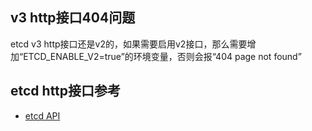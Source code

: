 ## v3 http接口404问题
etcd v3 http接口还是v2的，如果需要启用v2接口，那么需要增加“ETCD_ENABLE_V2=true”的环境变量，否则会报“404 page not found”

## etcd http接口参考
* [etcd API](https://etcd.io/docs/v2.3/api/)
